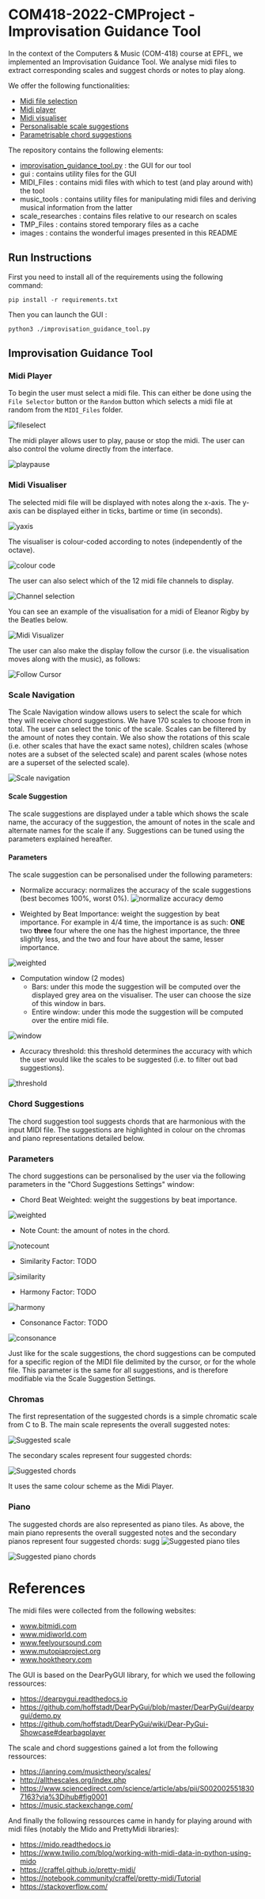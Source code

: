 # COM418-2022-CMProject - Improvisation Guidance Tool

In the context of the Computers & Music (COM-418) course at EPFL, we implemented an Improvisation Guidance Tool. We analyse midi files to extract corresponding scales and suggest chords or notes to play along. 

We offer the following functionalities:
* [Midi file selection](#midi-player) 
* [Midi player](#midi-player) 
* [Midi visualiser](#midi-visualiser)
* [Personalisable scale suggestions](#scale-navigation)
* [Parametrisable chord suggestions](#chord-suggestions)

The repository contains the following elements: 
* [improvisation_guidance_tool.py](#improvisation-guidance-tool) : the GUI for our tool
* gui : contains utility files for the GUI 
* MIDI_Files : contains midi files with which to test (and play around with) the tool 
* music_tools : contains utility files for manipulating midi files and deriving musical information from the latter
* scale_researches : contains files relative to our research on scales
* TMP_Files : contains stored temporary files as a cache
* images : contains the wonderful images presented in this README

## Run Instructions
First you need to install all of the requirements using the following command:
```
pip install -r requirements.txt
```

Then you can launch the GUI :
```
python3 ./improvisation_guidance_tool.py 
```

## Improvisation Guidance Tool 
### Midi Player
To begin the user must select a midi file. This can either be done using the `File Selector` button or the `Random` button which selects a midi file at random from the `MIDI_Files` folder. 

![fileselect](images/fileselect.gif)

The midi player allows user to play, pause or stop the midi. The user can also control the volume directly from the interface. 

![playpause](images/playpause.gif)

### Midi Visualiser

The selected midi file will be displayed with notes along the x-axis. The y-axis can be displayed either in ticks, bartime or time (in seconds). 

![yaxis](images/ticks.gif)

The visualiser is colour-coded according to notes (independently of the octave). 

![colour code](images/colour_code.png)

The user can also select which of the 12 midi file channels to display.

![Channel selection](images/channels.gif)

You can see an example of the visualisation for a midi of Eleanor Rigby by the Beatles below. 

![Midi Visualizer](images/midiviz_beatles.png)

The user can also make the display follow the cursor (i.e. the visualisation moves along with the music), as follows: 

![Follow Cursor](images/followcursor.gif)

### Scale Navigation
The Scale Navigation window allows users to select the scale for which they will receive chord suggestions. We have 170 scales to choose from in total. The user can select the tonic of the scale. Scales can be filtered by the amount of notes they contain. We also show the rotations of this scale (i.e. other scales that have the exact same notes), children scales (whose notes are a subset of the selected scale) and parent scales (whose notes are a superset of the selected scale). 

![Scale navigation](images/scale_navigation.gif)

#### Scale Suggestion
The scale suggestions are displayed under a table which shows the scale name, the accuracy of the suggestion, the amount of notes in the scale and alternate names for the scale if any. Suggestions can be tuned using the parameters explained hereafter. 

#### Parameters
The scale suggestion can be personalised under the following parameters:
* Normalize accuracy: normalizes the accuracy of the scale suggestions (best becomes 100%, worst 0%).
![normalize accuracy demo](images/normacc_small.gif)

* Weighted by Beat Importance: weight the suggestion by beat importance. For example in 4/4 time, the importance is as such: **ONE** two **three** four where the one has the highest importance, the three slightly less, and the two and four have about the same, lesser importance.

![weighted](images/weighted.gif)

* Computation window (2 modes)
    * Bars: under this mode the suggestion will be computed over the displayed grey area on the visualiser. The user can choose the size of this window in bars. 
    * Entire window: under this mode the suggestion will be computed over the entire midi file. 

![window](images/window.gif)

* Accuracy threshold: this threshold determines the accuracy with which the user would like the scales to be suggested (i.e. to filter out bad suggestions).

![threshold](images/threshold.gif)

### Chord Suggestions

The chord suggestion tool suggests chords that are harmonious with the input MIDI file. The suggestions are highlighted in colour on the chromas and piano representations detailed below. 

### Parameters

The chord suggestions can be personalised by the user via the following parameters in the "Chord Suggestions Settings" window:
* Chord Beat Weighted: weight the suggestions by beat importance. 

![weighted](images/beatimportance.gif)

* Note Count: the amount of notes in the chord.

![notecount](images/notecount_chord.gif)

* Similarity Factor: TODO

![similarity](images/similarity.gif)

* Harmony Factor: TODO

![harmony](images/harmony.gif)

* Consonance Factor: TODO

![consonance](images/consonance.gif)

Just like for the scale suggestions, the chord suggestions can be computed for a specific region of the MIDI file delimited by the cursor, or for the whole file. This parameter is the same for all suggestions, and is therefore modifiable via the Scale Suggestion Settings.

### Chromas

The first representation of the suggested chords is a simple chromatic scale from C to B. The main scale represents the overall suggested notes:

![Suggested scale](images/sugg_scale.png)

The secondary scales represent four suggested chords:

![Suggested chords](images/sugg_chords.png)

It uses the same colour scheme as the Midi Player.

### Piano

The suggested chords are also represented as piano tiles. As above, the main piano represents the overall suggested notes and the secondary pianos represent four suggested chords:
sugg
![Suggested piano tiles](images/piano_tiles.png)

![Suggested piano chords](images/piano_chords.png)

# References 
The midi files were collected from the following websites: 
* www.bitmidi.com
* www.midiworld.com
* www.feelyoursound.com
* www.mutopiaproject.org
* www.hooktheory.com

The GUI is based on the DearPyGUI library, for which we used the following ressources:
* https://dearpygui.readthedocs.io
* https://github.com/hoffstadt/DearPyGui/blob/master/DearPyGui/dearpygui/demo.py
* https://github.com/hoffstadt/DearPyGui/wiki/Dear-PyGui-Showcase#dearbagplayer

The scale and chord suggestions gained a lot from the following ressources:
* https://ianring.com/musictheory/scales/
* http://allthescales.org/index.php
* https://www.sciencedirect.com/science/article/abs/pii/S0020025518307163?via%3Dihub#fig0001
* https://music.stackexchange.com/

And finally the following ressources came in handy for playing around with midi files (notably the Mido and PrettyMidi libraries):
* https://mido.readthedocs.io
* https://www.twilio.com/blog/working-with-midi-data-in-python-using-mido
* https://craffel.github.io/pretty-midi/
* https://notebook.community/craffel/pretty-midi/Tutorial
* https://stackoverflow.com/
